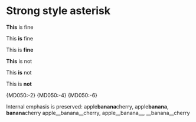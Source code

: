 # Strong style asterisk

**This** is fine

This **is** fine

This is **fine**

__This__ is not

This __is__ not

This is __not__

{MD050:-2} {MD050:-4} {MD050:-6}

Internal emphasis is preserved:
apple**banana**cherry, apple**banana**, **banana**cherry
apple__banana__cherry, apple__banana__, __banana__cherry

<!-- markdownlint-configure-file {
  "strong-style": {
    "style": "asterisk"
  }
} -->
